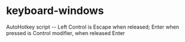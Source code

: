# keyboard-windows
AutoHotkey script -- Left Control is Escape when released; Enter when pressed is Control modifier, when released Enter
